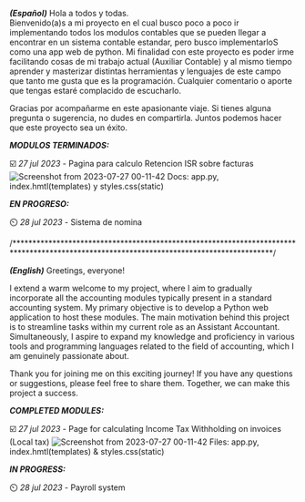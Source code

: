 _**(Español)**_
Hola a todos y todas.  
Bienvenido(a)s a mi proyecto en el cual busco poco a poco ir implementando todos los modulos contables que se 
pueden llegar a encontrar en un sistema contable estandar, pero busco implementarloS como una app web de python.
Mi finalidad con este proyecto es poder irme facilitando cosas de mi trabajo actual (Auxiliar Contable) y al mismo 
tiempo aprender y masterizar distintas herramientas y lenguajes de este campo que tanto me gusta que es la programación.
Cualquier comentario o aporte que tengas estaré complacido de escucharlo. 

Gracias por acompañarme en este apasionante viaje. Si tienes alguna pregunta o sugerencia, no dudes en compartirla. Juntos podemos hacer que este proyecto sea un éxito.

_**MODULOS TERMINADOS:**_

 ☑️ _27 jul 2023_ - Pagina para calculo Retencion ISR sobre facturas 
![Screenshot from 2023-07-27 00-11-42](https://github.com/JonthLever/ISR-TAX/assets/121318635/c49cd248-b404-4ddb-bcb7-1b1302406ad9)
Docs: app.py, index.hmtl(templates) y styles.css(static)

_**EN PROGRESO:**_

⏲️ _28 jul 2023_ - Sistema de nomina


/*****************************************************************************************************************************************/


_**(English)**_
Greetings, everyone!

I extend a warm welcome to my project, where I aim to gradually incorporate all the accounting modules typically present in 
a standard accounting system. My primary objective is to develop a Python web application to host these modules.
The main motivation behind this project is to streamline tasks within my current role as an Assistant Accountant. 
Simultaneously, I aspire to expand my knowledge and proficiency in various tools and programming languages related 
to the field of accounting, which I am genuinely passionate about.

Thank you for joining me on this exciting journey! If you have any questions or suggestions, please feel free to share them. Together, we can make this project a success.

_**COMPLETED MODULES:**_

☑️ _27 jul 2023_ -  Page for calculating Income Tax Withholding on invoices (Local tax)
![Screenshot from 2023-07-27 00-11-42](https://github.com/JonthLever/ISR-TAX/assets/121318635/c35b5134-817d-4b6a-8672-53ccdc924c87)
Files: app.py, index.hmtl(templates) & styles.css(static)


_**IN PROGRESS:**_

⏲️ _28 jul 2023_ - Payroll system
